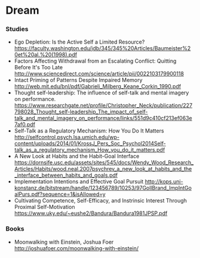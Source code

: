 # Dream

### Studies
* Ego Depletion: Is the Active Self a Limited Resource? https://faculty.washington.edu/jdb/345/345%20Articles/Baumeister%20et%20al.%20(1998).pdf
* Factors Affecting Withdrawal from an Escalating Conflict: Quitting Before It's Too Late http://www.sciencedirect.com/science/article/pii/0022103179900118
* Intact Priming of Patterns Despite Impaired Memory http://web.mit.edu/bnl/pdf/Gabrieli_Milberg_Keane_Corkin_1990.pdf
* Thought self-leadership: The influence of self-talk and mental imagery on performance. https://www.researchgate.net/profile/Christopher_Neck/publication/227798028_Thought_self-leadership_The_impact_of_self-talk_and_mental_imagery_on_performance/links/551d9c410cf213ef063e7af0.pdf
* Self-Talk as a Regulatory Mechanism: How You Do It Matters http://selfcontrol.psych.lsa.umich.edu/wp-content/uploads/2014/01/KrossJ_Pers_Soc_Psychol2014Self-talk_as_a_regulatory_mechanism_How_you_do_it_matters.pdf
* A New Look at Habits and the Habit-Goal Interface https://dornsife.usc.edu/assets/sites/545/docs/Wendy_Wood_Research_Articles/Habits/wood.neal.2007psychrev_a_new_look_at_habits_and_the_interface_between_habits_and_goals.pdf
* Implementation Intentions and Effective Goal Pursuit http://kops.uni-konstanz.de/bitstream/handle/123456789/10253/97GollBrand_ImpIntGoalPurs.pdf?sequence=1&isAllowed=y
* Cultivating Competence, Self-Efficacy, and Instrinsic Interest Through Proximal Self-Motivation https://www.uky.edu/~eushe2/Bandura/Bandura1981JPSP.pdf 

### Books
* Moonwalking with Einstein, Joshua Foer http://joshuafoer.com/moonwalking-with-einstein/
